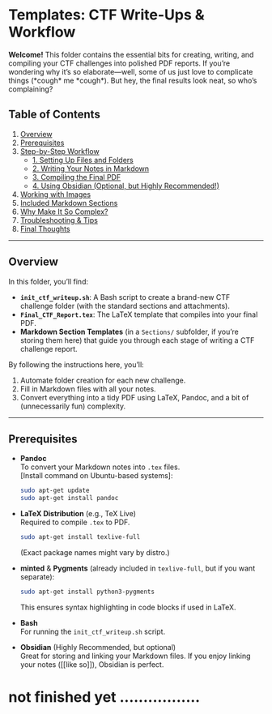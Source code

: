 # Templates: CTF Write-Ups & Workflow

**Welcome!** This folder contains the essential bits for creating, writing, and compiling your CTF challenges into polished PDF reports. If you’re wondering why it’s so elaborate—well, some of us just love to complicate things (\*cough\* me \*cough\*). But hey, the final results look neat, so who’s complaining?

## Table of Contents
1. [Overview](#overview)
2. [Prerequisites](#prerequisites)
3. [Step-by-Step Workflow](#step-by-step-workflow)
   - [1. Setting Up Files and Folders](#1-setting-up-files-and-folders)
   - [2. Writing Your Notes in Markdown](#2-writing-your-notes-in-markdown)
   - [3. Compiling the Final PDF](#3-compiling-the-final-pdf)
   - [4. Using Obsidian (Optional, but Highly Recommended!)](#4-using-obsidian-optional-but-highly-recommended)
4. [Working with Images](#working-with-images)
5. [Included Markdown Sections](#included-markdown-sections)
6. [Why Make It So Complex?](#why-make-it-so-complex)
7. [Troubleshooting & Tips](#troubleshooting--tips)
8. [Final Thoughts](#final-thoughts)

---

## Overview

In this folder, you’ll find:

- **`init_ctf_writeup.sh`**: A Bash script to create a brand-new CTF challenge folder (with the standard sections and attachments).
- **`Final_CTF_Report.tex`**: The LaTeX template that compiles into your final PDF.  
- **Markdown Section Templates** (in a `Sections/` subfolder, if you’re storing them here) that guide you through each stage of writing a CTF challenge report.

By following the instructions here, you’ll:

1. Automate folder creation for each new challenge.
2. Fill in Markdown files with all your notes.
3. Convert everything into a tidy PDF using LaTeX, Pandoc, and a bit of (unnecessarily fun) complexity.

---

## Prerequisites

- **Pandoc**  
  To convert your Markdown notes into `.tex` files.  
  \[Install command on Ubuntu-based systems\]:  
  ```bash
  sudo apt-get update
  sudo apt-get install pandoc
  ```

- **LaTeX Distribution** (e.g., TeX Live)  
  Required to compile `.tex` to PDF.  
  ```bash
  sudo apt-get install texlive-full
  ```
  (Exact package names might vary by distro.)

- **minted** & **Pygments** (already included in `texlive-full`, but if you want separate):  
  ```bash
  sudo apt-get install python3-pygments
  ```
  This ensures syntax highlighting in code blocks if used in LaTeX.

- **Bash**  
  For running the `init_ctf_writeup.sh` script.

- **Obsidian** (Highly Recommended, but optional)  
  Great for storing and linking your Markdown files. If you enjoy linking your notes ([[like so]]), Obsidian is perfect.


# not finished yet .................
